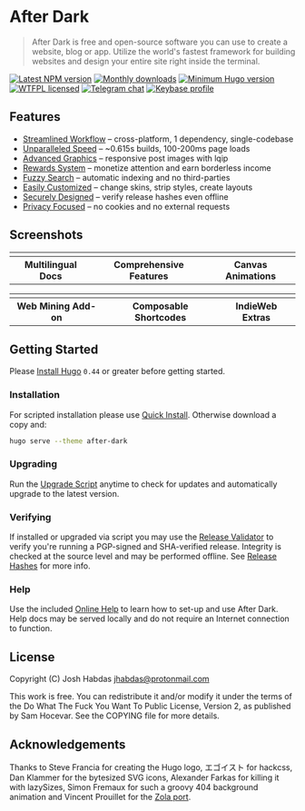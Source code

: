 # After Dark

> After Dark is free and open-source software you can use to create a website, blog or app. Utilize the world's fastest framework for building websites and design your entire site right inside the terminal.

[![Latest NPM version](https://img.shields.io/npm/v/after-dark.svg?style=flat-square)](https://www.npmjs.com/package/after-dark)
[![Monthly downloads](https://img.shields.io/npm/dm/after-dark.svg?style=flat-square)](https://www.npmjs.com/package/after-dark)
[![Minimum Hugo version](https://img.shields.io/badge/hugo->%3D%200.44-FF4088.svg?style=flat-square)](https://gohugo.io)
[![WTFPL licensed](https://img.shields.io/npm/l/after-dark.svg?style=flat-square&longCache=true)](https://git.habd.as/comfusion/after-dark/src/branch/master/COPYING)
[![Telegram chat](https://img.shields.io/badge/chat-telegram-32AFED.svg?style=flat-square&longCache=true)](https://t.me/comfusion)
[![Keybase profile](https://img.shields.io/badge/pm-keybase-4c8eff.svg?style=flat-square&longCache=true)](https://keybase.io/jhabdas)

## Features

- [Streamlined Workflow](https://after-dark.habd.as/#feature-workflow) – cross-platform, 1 dependency, single-codebase
- [Unparalleled Speed](https://after-dark.habd.as/#feature-speed) – ~0.615s builds, 100-200ms page loads
- [Advanced Graphics](https://after-dark.habd.as/#feature-graphics) – responsive post images with lqip
- [Rewards System](https://after-dark.habd.as/#feature-rewards) – monetize attention and earn borderless income
- [Fuzzy Search](https://after-dark.habd.as/#feature-search) – automatic indexing and no third-parties
- [Easily Customized](https://after-dark.habd.as/#feature-customize) – change skins, strip styles, create layouts
- [Securely Designed](https://after-dark.habd.as/#feature-security) – verify release hashes even offline
- [Privacy Focused](https://after-dark.habd.as/#feature-privacy) – no cookies and no external requests

## Screenshots

<table>
  <tr>
    <td>
      <a href="https://after-dark.habd.as/">
        <img alt src="https://after-dark.habd.as/images/screenshots/after-dark-v6.15.0-homepage-fs8.png">
      </a>
    </td>
    <td>
      <a href="https://after-dark.habd.as/feature/">
        <img alt src="https://after-dark.habd.as/images/screenshots/feature-online-help-fs8.png">
      </a>
    </td>
    <td>
      <a href="https://after-dark.habd.as/404.html">
        <img alt src="https://after-dark.habd.as/images/screenshots/feature-error-page-fs8.png">
      </a>
    </td>
  </tr>
  <tr>
    <th scope="col"><center>Multilingual Docs</center></th>
    <th scope="col"><center>Comprehensive Features</center></th>
    <th scope="col"><center>Canvas Animations</center></th>
  </tr>
</table>

<table>
  <tr>
    <td>
      <a href="https://after-dark.habd.as/module/toxic-swamp/">
        <img alt src="https://after-dark.habd.as/images/screenshots/module-toxic-swamp-fs8.png">
      </a>
    </td>
    <td>
      <a href="https://after-dark.habd.as/shortcode/button/">
        <img alt src="https://after-dark.habd.as/images/screenshots/shortcode-button-fs8.png">
      </a>
    </td>
    <td>
      <a href="https://after-dark.habd.as/extra/">
        <img alt src="https://after-dark.habd.as/images/screenshots/extra-high-tea-fs8.png">
      </a>
    </td>
  </tr>
  <tr>
    <th scope="col"><center>Web Mining Add-on</center></th>
    <th scope="col"><center>Composable Shortcodes</center></th>
    <th scope="col"><center>IndieWeb Extras</center></th>
  </tr>
</table>

## Getting Started

Please [Install Hugo](https://gohugo.io/getting-started/installing) `0.44` or greater before getting started.

### Installation

For scripted installation please use [Quick Install](https://after-dark.habd.as/feature/quick-install/). Otherwise download a copy and:

```sh
hugo serve --theme after-dark
```

### Upgrading

Run the [Upgrade Script](https://after-dark.habd.as/feature/upgrade-script/) anytime to check for updates and automatically upgrade to the latest version.

### Verifying

If installed or upgraded via script you may use the [Release Validator](https://after-dark.habd.as/validate/) to verify you're running a PGP-signed and SHA-verified release. Integrity is checked at the source level and may be performed offline. See [Release Hashes](https://after-dark.habd.as/feature/release-hashes/) for more info.

### Help

Use the included [Online Help](https://after-dark.habd.as/feature/online-help/) to learn how to set-up and use After Dark. Help docs may be served locally and do not require an Internet connection to function.

## License

Copyright (C) Josh Habdas <jhabdas@protonmail.com>

This work is free. You can redistribute it and/or modify it under the
terms of the Do What The Fuck You Want To Public License, Version 2,
as published by Sam Hocevar. See the COPYING file for more details.

## Acknowledgements

Thanks to Steve Francia for creating the Hugo logo, エゴイスト for hackcss, Dan Klammer for the bytesized SVG icons, Alexander Farkas for killing it with lazySizes, Simon Fremaux for such a groovy 404 background animation and Vincent Prouillet for the [Zola port](https://www.getzola.org/themes/after-dark/).
